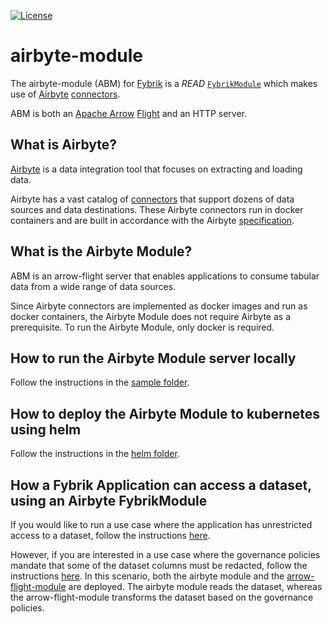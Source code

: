 [![License](https://img.shields.io/badge/License-Apache%202.0-blue.svg)](https://opensource.org/licenses/Apache-2.0)

# airbyte-module

The airbyte-module (ABM) for [Fybrik](https://github.com/fybrik/fybrik) is a *READ* [`FybrikModule`](https://fybrik.io/dev/concepts/modules/) which makes use of [Airbyte](https://airbyte.com/) [connectors](https://docs.airbyte.com/integrations).

ABM is both an [Apache Arrow](https://arrow.apache.org/) [Flight](https://arrow.apache.org/docs/format/Flight.html) and an HTTP server.

## What is Airbyte?
[Airbyte](https://airbyte.com/) is a data integration tool that focuses on extracting and loading data.

Airbyte has a vast catalog of [connectors](https://docs.airbyte.com/integrations) that support dozens of data sources and data destinations. These Airbyte connectors run in docker containers and are built in accordance with the Airbyte [specification](https://docs.airbyte.com/understanding-airbyte/airbyte-specification).

## What is the Airbyte Module?

ABM is an arrow-flight server that enables applications to consume tabular data from a wide range of data sources.

Since Airbyte connectors are implemented as docker images and run as docker containers, the Airbyte Module does not require Airbyte as a prerequisite. To run the Airbyte Module, only docker is required.

## How to run the Airbyte Module server locally

Follow the instructions in the [sample folder](sample/README.md).

## How to deploy the Airbyte Module to kubernetes using helm

Follow the instructions in the [helm folder](helm/README.md).

## How a Fybrik Application can access a dataset, using an Airbyte FybrikModule
If you would like to run a use case where the application has unrestricted access to a dataset,
follow the instructions [here](fybrik/README.md).

However, if you are interested in a use case where the governance policies mandate that some of the dataset
columns must be redacted, follow the instructions [here](fybrik/README_Chaining.md). In this scenario, both the airbyte module and the [arrow-flight-module](https://github.com/fybrik/arrow-flight-module) are deployed. The airbyte
module reads the dataset, whereas the arrow-flight-module transforms the dataset based on the governance policies.
